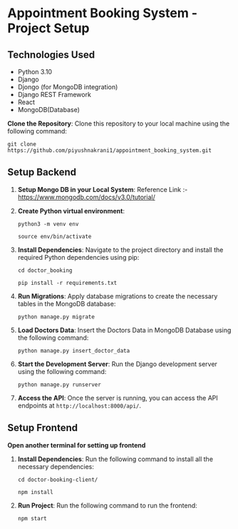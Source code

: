 # Appointment Booking System - Project Setup

## Technologies Used

- Python 3.10
- Django
- Djongo (for MongoDB integration)
- Django REST Framework
- React
- MongoDB(Database)

**Clone the Repository**: Clone this repository to your local machine using the following command:

```
git clone https://github.com/piyushnakrani1/appointment_booking_system.git
```

## Setup Backend
1. **Setup Mongo DB in your Local System**: Reference Link :- https://www.mongodb.com/docs/v3.0/tutorial/

2. **Create Python virtual environment**:
    ```
    python3 -m venv env
    ```
    ```
    source env/bin/activate
    ```

6. **Install Dependencies**: Navigate to the project directory and install the required Python dependencies using pip:

    ```
    cd doctor_booking
    ```
    ```
    pip install -r requirements.txt
    ```
    
7. **Run Migrations**: Apply database migrations to create the necessary tables in the MongoDB database:

    ```
    python manage.py migrate
    ```
8. **Load Doctors Data**: Insert the Doctors Data in MongoDB Database using the following command:

    ```
    python manage.py insert_doctor_data
    ```
9. **Start the Development Server**: Run the Django development server using the following command:

    ```
    python manage.py runserver
    ```

10. **Access the API**: Once the server is running, you can access the API endpoints at `http://localhost:8000/api/`.

## Setup Frontend
**Open another terminal for setting up frontend**

1. **Install Dependencies**: Run the following command to install all the necessary dependencies:

    ```
    cd doctor-booking-client/
    ```
    ```
    npm install
    ```
2. **Run Project**: Run the following command to run the frontend:

    ```
    npm start
    ```
